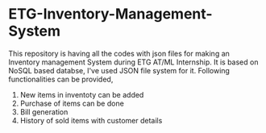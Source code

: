 # ETG-Inventory-Management-System
This repository is having all the codes with json files for making an Inventory management System during ETG AT/ML Internship. It is based on NoSQL based databse, I've used JSON file system for it. Following functionalities can be provided,
1. New items in inventoty can be added 
2. Purchase of items can be done
3. Bill generation
4. History of sold items with customer details

